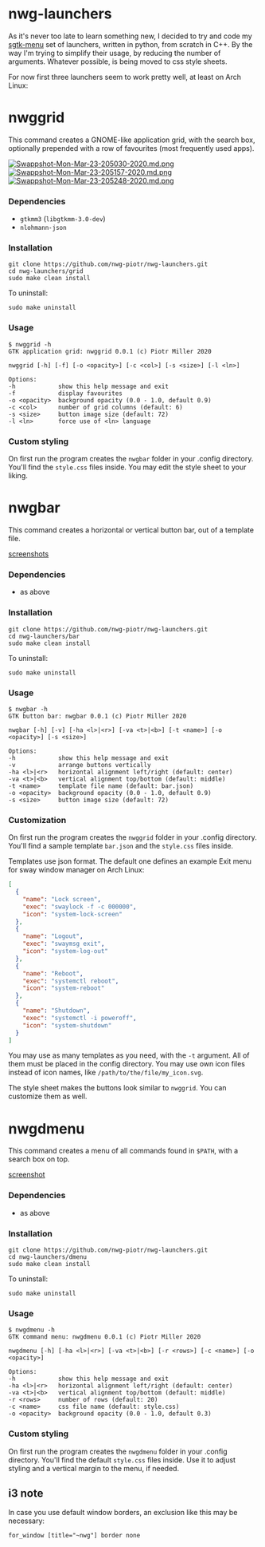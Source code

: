 # nwg-launchers
As it's never too late to learn something new, I decided to try and code my 
[sgtk-menu](https://github.com/nwg-piotr/sgtk-menu) set of launchers, written in python, from scratch in C++.
By the way I'm trying to simplify their usage, by reducing the number of arguments. Whatever possible, is being moved
to css style sheets.

For now first three launchers seem to work pretty well, at least on Arch Linux:

# nwggrid

This command creates a GNOME-like application grid, with the search box, optionally prepended with a row of favourites
(most frequently used apps).

[![Swappshot-Mon-Mar-23-205030-2020.md.png](https://scrot.cloud/images/2020/03/23/Swappshot-Mon-Mar-23-205030-2020.md.png)](https://scrot.cloud/image/jb3k)
[![Swappshot-Mon-Mar-23-205157-2020.md.png](https://scrot.cloud/images/2020/03/23/Swappshot-Mon-Mar-23-205157-2020.md.png)](https://scrot.cloud/image/jOWg)
[![Swappshot-Mon-Mar-23-205248-2020.md.png](https://scrot.cloud/images/2020/03/23/Swappshot-Mon-Mar-23-205248-2020.md.png)](https://scrot.cloud/image/joh5)

### Dependencies

- `gtkmm3` (`libgtkmm-3.0-dev`)
- `nlohmann-json`

### Installation

```
git clone https://github.com/nwg-piotr/nwg-launchers.git
cd nwg-launchers/grid
sudo make clean install
```
To uninstall:

```
sudo make uninstall
```

### Usage

```
$ nwggrid -h
GTK application grid: nwggrid 0.0.1 (c) Piotr Miller 2020

nwggrid [-h] [-f] [-o <opacity>] [-c <col>] [-s <size>] [-l <ln>]

Options:
-h            show this help message and exit
-f            display favourites
-o <opacity>  background opacity (0.0 - 1.0, default 0.9)
-c <col>      number of grid columns (default: 6)
-s <size>     button image size (default: 72)
-l <ln>       force use of <ln> language
```

### Custom styling

On first run the program creates the `nwgbar` folder in your .config directory. You'll find the `style.css` files inside.
You may edit the style sheet to your liking.

# nwgbar

This command creates a horizontal or vertical button bar, out of a template file.

[screenshots](http://nwg.pl/Lychee/#15848398399400)

### Dependencies

- as above

### Installation

```
git clone https://github.com/nwg-piotr/nwg-launchers.git
cd nwg-launchers/bar
sudo make clean install
```
To uninstall:

```
sudo make uninstall
```

### Usage

```
$ nwgbar -h
GTK button bar: nwgbar 0.0.1 (c) Piotr Miller 2020

nwgbar [-h] [-v] [-ha <l>|<r>] [-va <t>|<b>] [-t <name>] [-o <opacity>] [-s <size>]

Options:
-h            show this help message and exit
-v            arrange buttons vertically
-ha <l>|<r>   horizontal alignment left/right (default: center)
-va <t>|<b>   vertical alignment top/bottom (default: middle)
-t <name>     template file name (default: bar.json)
-o <opacity>  background opacity (0.0 - 1.0, default 0.9)
-s <size>     button image size (default: 72)
```

### Customization

On first run the program creates the `nwggrid` folder in your .config directory. You'll find a sample template `bar.json`
and the `style.css` files inside.

Templates use json format. The default one defines an example Exit menu for sway window manager on Arch Linux:

```json
[
  {
    "name": "Lock screen",
    "exec": "swaylock -f -c 000000",
    "icon": "system-lock-screen"
  },
  {
    "name": "Logout",
    "exec": "swaymsg exit",
    "icon": "system-log-out"
  },
  {
    "name": "Reboot",
    "exec": "systemctl reboot",
    "icon": "system-reboot"
  },
  {
    "name": "Shutdown",
    "exec": "systemctl -i poweroff",
    "icon": "system-shutdown"
  }
]
```

You may use as many templates as you need, with the `-t` argument. All of them must be placed in the config directory.
You may use own icon files instead of icon names, like `/path/to/the/file/my_icon.svg`.

The style sheet makes the buttons look similar to `nwggrid`. You can customize them as well.

# nwgdmenu

This command creates a menu of all commands found in `$PATH`, with a search box on top.

[screenshot](http://nwg.pl/Lychee/uploads/big/d853d2e5f4ef713a4d0c1d37b11ab22e.png)

### Dependencies

- as above

### Installation

```
git clone https://github.com/nwg-piotr/nwg-launchers.git
cd nwg-launchers/dmenu
sudo make clean install
```
To uninstall:

```
sudo make uninstall
```

### Usage

```
$ nwgdmenu -h
GTK command menu: nwgdmenu 0.0.1 (c) Piotr Miller 2020

nwgdmenu [-h] [-ha <l>|<r>] [-va <t>|<b>] [-r <rows>] [-c <name>] [-o <opacity>]

Options:
-h            show this help message and exit
-ha <l>|<r>   horizontal alignment left/right (default: center)
-va <t>|<b>   vertical alignment top/bottom (default: middle)
-r <rows>     number of rows (default: 20)
-c <name>     css file name (default: style.css)
-o <opacity>  background opacity (0.0 - 1.0, default 0.3)
```

### Custom styling

On first run the program creates the `nwgdmenu` folder in your .config directory. You'll find the 
default `style.css` files inside. Use it to adjust styling and a vertical margin to the menu, if needed.

## i3 note

In case you use default window borders, an exclusion like this may be necessary:

```
for_window [title="~nwg"] border none
```
